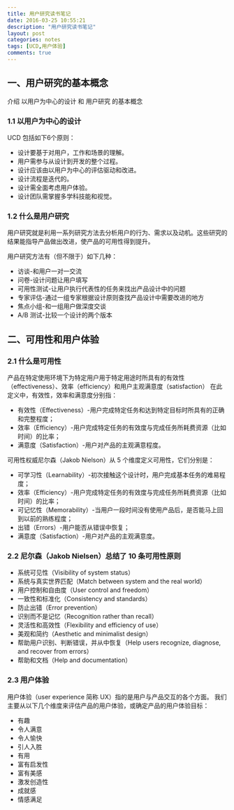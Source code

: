 ```yaml
---
title: 用户研究读书笔记
date: 2016-03-25 10:55:21
description: "用户研究读书笔记"
layout: post
categories: notes
tags: [UCD,用户体验]
comments: true
---
```

## 一、用户研究的基本概念
介绍 以用户为中心的设计 和 用户研究 的基本概念

### 1.1 以用户为中心的设计
UCD 包括如下6个原则：

* 设计要基于对用户，工作和场景的理解。
* 用户需参与从设计到开发的整个过程。
* 设计应该由以用户为中心的评估驱动和改进。
* 设计流程是迭代的。
* 设计需全面考虑用户体验。
* 设计团队需掌握多学科技能和视觉。

### 1.2 什么是用户研究
用户研究就是利用一系列研究方法去分析用户的行为、需求以及动机。这些研究的结果能指导产品做出改进，使产品的可用性得到提升。

用户研究方法有（但不限于）如下几种：

* 访谈-和用户一对一交流
* 问卷-设计问题让用户填写
* 可用性测试-让用户执行代表性的任务来找出产品设计中的问题
* 专家评估-通过一组专家根据设计原则查找产品设计中需要改进的地方
* 焦点小组-和一组用户做深度交谈
* A/B 测试-比较一个设计的两个版本

## 二、可用性和用户体验

### 2.1 什么是可用性
产品在特定使用环境下为特定用户用于特定用途时所具有的有效性（effectiveness）、效率（efficiency）和用户主观满意度（satisfaction）
在此定义中，有效性，效率和满意度分别指：

* 有效性（Effectiveness）-用户完成特定任务和达到特定目标时所具有的正确和完整程度；
* 效率（Efficiency）-用户完成特定任务的有效度与完成任务所耗费资源（比如时间）的比率；
* 满意度（Satisfaction）-用户对产品的主观满意程度。

可用性权威尼尔森（Jakob Nielson）从 5 个维度定义可用性，它们分别是：

* 可学习性（Learnability）-初次接触这个设计时，用户完成基本任务的难易程度；
* 效率（Efficiency）-用户完成特定任务的有效度与完成任务所耗费资源（比如时间）的比率；
* 可记忆性（Memorability）-当用户一段时间没有使用产品后，是否能马上回到以前的熟练程度；
* 出错（Errors）-用户能否从错误中恢复；
* 满意度（Satisfaction）-用户对产品的主观满意度。

### 2.2 尼尔森（Jakob Nielsen）总结了 10 条可用性原则
* 系统可见性（Visibility of system status）
* 系统与真实世界匹配（Match between system and the real world）
* 用户控制和自由度（User control and freedom）
* 一致性和标准化（Consistency and standards）
* 防止出错（Error prevention）
* 识别而不是记忆（Recognition rather than recall）
* 灵活性和高效性（Flexibility and efficiency of use）
* 美观和简约（Aesthetic and minimalist design）
* 帮助用户识别、判断错误，并从中恢复（Help users recognize, diagnose, and recover from errors）
* 帮助和文档（Help and documentation）

### 2.3 用户体验
用户体验（user experience 简称 UX）指的是用户与产品交互的各个方面。
我们主要从以下几个维度来评估产品的用户体验，或确定产品的用户体验目标：

* 有趣
* 令人满意
* 令人愉快
* 引人入胜
* 有用
* 富有启发性
* 富有美感
* 激发创造性
* 成就感
* 情感满足
